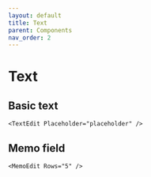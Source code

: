 ```yaml
---
layout: default
title: Text
parent: Components
nav_order: 2
---
```


# Text

## Basic text

```cshtml
<TextEdit Placeholder="placeholder" />
```

## Memo field

```cshtml
<MemoEdit Rows="5" />
```
